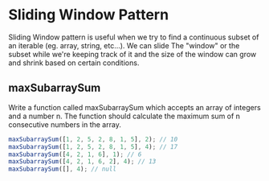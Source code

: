 # Sliding Window Pattern

Sliding Window pattern is useful when we try to find a continuous subset of an iterable (eg. array, string, etc...).
We can slide The "window" or the subset while we're keeping track of it and the size of the window can grow and shrink based on certain conditions.

## maxSubarraySum

Write a function called maxSubarraySum which accepts an array of integers and a number n. The function should calculate the maximum sum of n consecutive numbers in the array.

```js
maxSubarraySum([1, 2, 5, 2, 8, 1, 5], 2); // 10
maxSubarraySum([1, 2, 5, 2, 8, 1, 5], 4); // 17
maxSubarraySum([4, 2, 1, 6], 1); // 6
maxSubarraySum([4, 2, 1, 6, 2], 4); // 13
maxSubarraySum([], 4); // null
```
